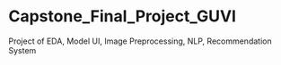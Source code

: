 # Capstone_Final_Project_GUVI
Project of EDA, Model UI, Image Preprocessing, NLP, Recommendation System
